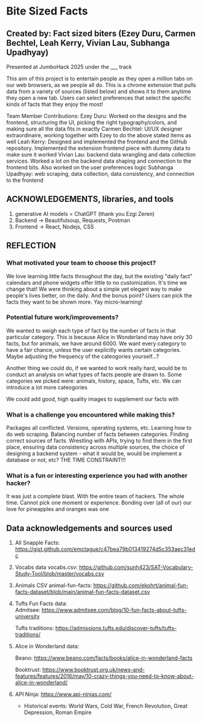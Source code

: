 # Bite Sized Facts

## Created by: Fact sized biters (Ezey Duru, Carmen Bechtel, Leah Kerry, Vivian Lau, Subhanga Upadhyay)
Presented at JumboHack 2025 under the ___ track

This aim of this project is to entertain people as they open a million tabs on our web browsers, as we people all do. This is a chrome extension that pulls data from a variety of sources (listed below) and shows it to them anytime they open a new tab. Users can select preferences that select the specific kinds of facts that they enjoy the most!


Team Member Contributions:
    Ezey Duru: Worked on the designs and the frontend, structuring the UI, picking the right typography/colors, and making sure all the data fits in exactly
    Carmen Bechtel: UI/UX designer extraordinaire, working together with Ezey to do the above stated items as well
    Leah Kerry: Designed and implemented the frontend and the GitHub repository. Implemented the extension frontend piece with dummy data to make sure it worked
    Vivian Lau: backend data wrangling and data collection services. Worked a lot on the backend data shaping and connection to the frontend bits. Also worked on the user preferences logic
    Subhanga Upadhyay: web scraping, data collection, data consistency, and connection to the frontend


## ACKNOWLEDGEMENTS, libraries, and tools

1. generative AI models = ChatGPT (thank you Ezgi Zeren)
2. Backend -> Beautifulsoup, Requests, Postman
3. Frontend -> React, Nodejs, CSS


## REFLECTION
### What motivated your team to choose this project?
We love learning little facts throughout the day, but the existing "daily fact" calendars and phone widgets offer little to no customization. It's time we change that! We were thinking about a simple yet elegant way to make people's lives better, on the daily. And the bonus point? Users can pick the facts they want to be shown more. Yay micro-learning!

### Potential future work/improvements?
We wanted to weigh each type of fact by the number of facts in that particular category. This is because Alice in Wonderland may have only 30 facts, but for animals, we have around 6000. We want every category to have a fair chance, unless the user explicitly wants certain categories. Maybe adjusting the frequency of the cateogories yourself...?

Another thing we could do, if we wanted to work really hard, would be to conduct an analysis on what types of facts people are drawn to. Some categories we picked were: animals, history, space, Tufts, etc. We can introduce a lot more cateogories

We could add good, high quality images to supplement our facts with

### What is a challenge you encountered while making this?
Packages all conflicted. Versions, operating systems, etc. Learning how to do web scraping. Balancing number of facts between categories. Finding correct sources of facts. Wrestling with APIs, trying to find them in the first place, ensuring data consistency across multiple sources, the choice of designing a backend system - what it would be, would be implement a database or not, etc? THE TIME CONSTRAINT!!!

### What is a fun or interesting experience you had with another hacker?
It was just a complete blast. With the entire team of hackers. The whole time. Cannot pick one moment or experience. Bonding over (all of our) our love for pineapples and oranges was one


## Data acknowledgements and sources used
1. All Snapple Facts:
https://gist.github.com/emctague/c47bea79b013419274d5c353aec31edc 

2. Vocabs data
vocabs.csv:
https://github.com/sunh423/SAT-Vocabulary-Study-Tool/blob/master/vocabs.csv 

3. Animals CSV
animal-fun-facts:
https://github.com/ekohrt/animal-fun-facts-dataset/blob/main/animal-fun-facts-dataset.csv  

4. Tufts Fun Facts data: \
    Admitsee: https://www.admitsee.com/blog/10-fun-facts-about-tufts-university

    Tufts traditions: https://admissions.tufts.edu/discover-tufts/tufts-traditions/

5. Alice in Wonderland data:

    Beano: https://www.beano.com/facts/books/alice-in-wonderland-facts

    Booktrust: https://www.booktrust.org.uk/news-and-features/features/2016/may/10-crazy-things-you-need-to-know-about-alice-in-wonderland/

6. API Ninja: https://www.api-ninjas.com/

    - Historical events: World Wars, Cold War, French Revolution, Great Depression, Roman Empire






